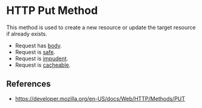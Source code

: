 # HTTP Put Method

This method is used to create a new resource or update the target resource if already exists.

- Request has [body](/http/body).
- Request is [safe](/http/requests/safe).
- Request is [impudent](/http/requests/impudent).
- Request is [cacheable](/http/requests/cacheable).

## References

- https://developer.mozilla.org/en-US/docs/Web/HTTP/Methods/PUT
